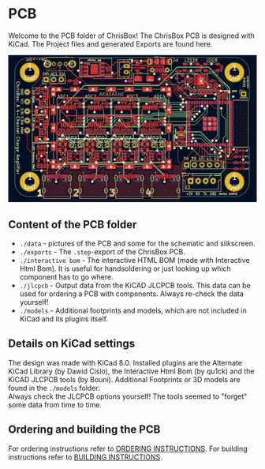 # PCB

Welcome to the PCB folder of ChrisBox!
The ChrisBox PCB is designed with KiCad. The Project files and generated Exports are found here.

![Screenshot of a ChrisBox Assembly](/PCB/data/PCB_screenshot.png)

## Content of the PCB folder

- `./data` - pictures of the PCB and some for the schematic and silkscreen.
- `./exports` - The `.step`-export of the ChrisBox PCB.
- `./interactive bom` - The interactive HTML BOM (made with Interactive Html Bom). It is useful for handsoldering or just looking up which component has to go where.
- `./jlcpcb` - Output data from the KiCAD JLCPCB tools. This data can be used for ordering a PCB with components. Always re-check the data yourself!
- `./models` - Additional footprints and models, which are not included in KiCad and its plugins itself.

## Details on KiCad settings

The design was made with KiCad 8.0. Installed plugins are the Alternate KiCad Library (by Dawid Cislo), the Interactive Html Bom (by qu1ck) and the KiCAD JLCPCB tools (by Bouni).
Additional Footprints or 3D models are found in the `./models` folder.\
Always check the JLCPCB options yourself! The tools seemed to "forget" some data from time to time.

## Ordering and building the PCB

For ordering instructions refer to [ORDERING INSTRUCTIONS](/ORDERING_INSTRUCTIONS.md).
For building instructions refer to [BUILDING INSTRUCTIONS](/BUILDING_INSTRUCTIONS.md).
